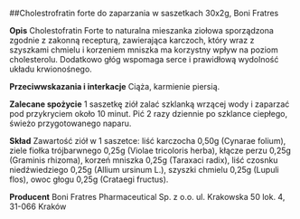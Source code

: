 ##Cholestrofratin forte do zaparzania w saszetkach 30x2g, Boni Fratres

**Opis** Cholestofratin Forte to naturalna mieszanka ziołowa sporządzona zgodnie z zakonną recepturą, zawierająca karczoch, który wraz z szyszkami chmielu i korzeniem mniszka ma korzystny wpływ na poziom cholesterolu. Dodatkowo głóg wspomaga serce i prawidłową wydolność układu krwionośnego.

**Przeciwwskazania i interkacje** Ciąża, karmienie piersią.

**Zalecane spożycie** 1 saszetkę ziół zalać szklanką wrzącej wody i zaparzać pod przykryciem około 10 minut. Pić 2 razy dziennie po szklance ciepłego, świeżo przygotowanego naparu.

**Skład** Zawartość ziół w 1 saszetce: liść karczocha 0,50g (Cynarae folium), ziele fiołka trójbarwnego 0,25g (Violae tricoloris herba), kłącze perzu 0,25g (Graminis rhizoma), korzeń mniszka 0,25g (Taraxaci radix), liść czosnku niedźwiedziego 0,25g (Allium ursinum L.), szyszki chmielu 0,25g (Lupuli flos), owoc głogu 0,25g (Crataegi fructus).

**Producent** Boni Fratres Pharmaceutical Sp. z o.o.
ul. Krakowska 50 lok. 4, 31-066 Kraków
